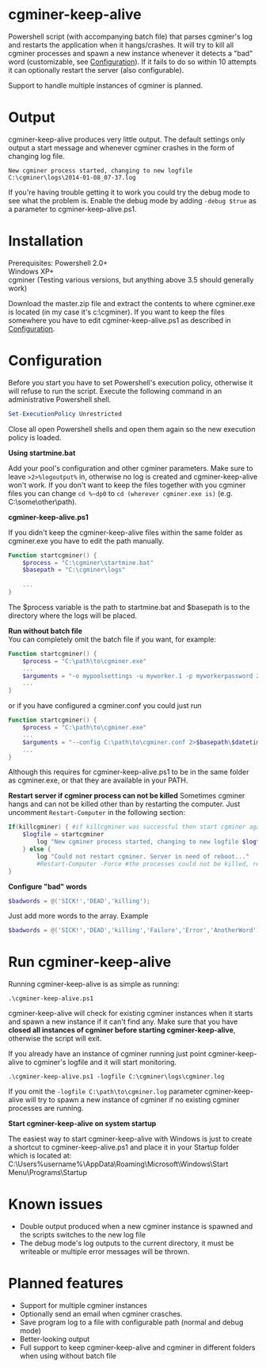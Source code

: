 cgminer-keep-alive
==================

Powershell script (with accompanying batch file) that parses cgminer's log and restarts the application when it hangs/crashes. It will try to kill all cgminer processes and spawn a new instance whenever it detects a "bad" word (customizable, see <a href="#configuration">Configuration</a>). If it fails to do so within 10 attempts it can optionally restart the server (also configurable).

Support to handle multiple instances of cgminer is planned.

Output
==================

cgminer-keep-alive produces very little output. The default settings only output a start message and whenever cgminer crashes in the form of changing log file.

`New cgminer process started, changing to new logfile C:\cgminer\logs\2014-01-08_07-37.log`

If you're having trouble getting it to work you could try the debug mode to see what the problem is. Enable the debug mode by adding `-debug $true` as a parameter to cgminer-keep-alive.ps1.

Installation
==================

Prerequisites: Powershell 2.0+<br>
Windows XP+<br>
cgminer (Testing various versions, but anything above 3.5 should generally work)<br>

Download the master.zip file and extract the contents to where cgminer.exe is located (in my case it's c:\cgminer). If you want to keep the files somewhere you have to edit cgminer-keep-alive.ps1 as described in <a href="#configuration">Configuration</a>.

Configuration
==================

Before you start you have to set Powershell's execution policy, otherwise it will refuse to run the script. Execute the following command in an administrative Powershell shell.

```powershell
Set-ExecutionPolicy Unrestricted
```

Close all open Powershell shells and open them again so the new execution policy is loaded.

<b>Using startmine.bat</b>

Add your pool's configuration and other cgminer parameters. Make sure to leave `>2>%logoutput%` in, otherwise no log is created and cgminer-keep-alive won't work. If you don't want to keep the files together with you cgminer files you can change `cd %~dp0` to `cd (wherever cgminer.exe is)` (e.g. C:\some\other\path).

<b>cgminer-keep-alive.ps1</b>

If you didn't keep the cgminer-keep-alive files within the same folder as cgminer.exe you have to edit the path manually.

```powershell
Function startcgminer() {
    $process = "C:\cgminer\startmine.bat"
    $basepath = "C:\cgminer\logs"
    
    ...
}
```

The $process variable is the path to startmine.bat and $basepath is to the directory where the logs will be placed.

<b>Run without batch file</b><br>
You can completely omit the batch file if you want, for example:

```powershell
Function startcgminer() {
    $process = "C:\path\to\cgminer.exe"
    ...
    $arguments = "-o mypoolsettings -u myworker.1 -p myworkerpassword 2>$basepath\$datetime.log"
    ...
}
```
or if you have configured a cgminer.conf you could just run 

```powershell
Function startcgminer() {
    $process = "C:\path\to\cgminer.exe"
    ...
    $arguments = "--config C:\path\to\cgminer.conf 2>$basepath\$datetime.log"
    ...
}
```

Although this requires for cgminer-keep-alive.ps1 to be in the same folder as cgminer.exe, or that they are available in your PATH.

<b>Restart server if cgminer process can not be killed</b>
Sometimes cgminer hangs and can not be killed other than by restarting the computer. Just uncomment  ```Restart-Computer``` in the following section:

```powershell
If(killcgminer) { #if killcgminer was successful then start cgminer again
    $logfile = startcgminer
        log "New cgminer process started, changing to new logfile $logfile"
    } else {
        log "Could not restart cgminer. Server in need of reboot..."
        #Restart-Computer -Force #the processes could not be killed, restarting server
}
```

<b>Configure "bad" words </b>
```powershell
$badwords = @('SICK!','DEAD','killing');
```

Just add more words to the array. Example

```powershell
$badwords = @('SICK!','DEAD','killing','Failure','Error','AnotherWord');
```

Run cgminer-keep-alive
==================

Running cgminer-keep-alive is as simple as running:

```
.\cgminer-keep-alive.ps1
```

cgminer-keep-alive will check for existing cgminer instances when it starts and spawn a new instance if it can't find any. Make sure that you have <b>closed all instances of cgminer before starting cgminer-keep-alive</b>, otherwise the script will exit.

If you already have an instance of cgminer running just point cgminer-keep-alive to cgminer's logfile and it will start monitoring.

```
.\cgminer-keep-alive.ps1 -logfile C:\cgminer\logs\cgminer.log
```

If you omit the ```-logfile C:\path\to\cgminer.log``` parameter cgminer-keep-alive will try to spawn a new instance of cgminer if no existing cgminer processes are running.

<b>Start cgminer-keep-alive on system startup</b>

The easiest way to start cgminer-keep-alive with Windows is just to create a shortcut to cgminer-keep-alive.ps1 and place it in your Startup folder which is located at: C:\Users\%username%\AppData\Roaming\Microsoft\Windows\Start Menu\Programs\Startup

Known issues
==================
* Double output produced when a new cgminer instance is spawned and the scripts switches to the new log file
* The debug mode's log outputs to the current directory, it must be writeable or multiple error messages will be thrown.

Planned features
==================

* Support for multiple cgminer instances
* Optionally send an email when cgminer crasches.
* Save program log to a file with configurable path (normal and debug mode)
* Better-looking output
* Full support to keep cgminer-keep-alive and cgminer in different folders when using without batch file
